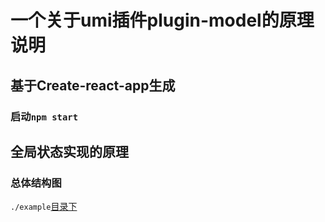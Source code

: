 # 一个关于umi插件plugin-model的原理说明

## 基于Create-react-app生成

### 启动`npm start`

## 全局状态实现的原理

### 总体结构图

`./example`[目录下](./example/整体流程.png)


